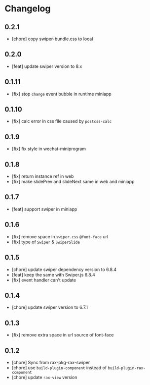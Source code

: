 # Changelog

## 0.2.1

- [chore] copy swiper-bundle.css to local

## 0.2.0

- [feat] update swiper version to 8.x

## 0.1.11

- [fix] stop `change` event bubble in runtime miniapp

## 0.1.10

- [fix] calc error in css file caused by `postcss-calc`

## 0.1.9

- [fix] fix style in wechat-miniprogram

## 0.1.8

- [fix] return instance ref in web
- [fix] make slidePrev and slideNext same in web and miniapp

## 0.1.7

- [feat] support swiper in miniapp

## 0.1.6

- [fix] remove space in `swiper.css` `@font-face` url
- [fix] type of `Swiper` & `SwiperSlide`

## 0.1.5

- [chore] update swiper dependency version to 6.8.4
- [feat] keep the same with Swiper.js 6.8.4
- [fix] event handler can't update

## 0.1.4

- [chore] update swiper version to 6.7.1

## 0.1.3

- [fix] remove extra space in url source of font-face

## 0.1.2

- [chore] Sync from rax-pkg-rax-swiper
- [chore] use `build-plugin-component` instead of `build-plugin-rax-component`
- [chore] update `rax-view` version
